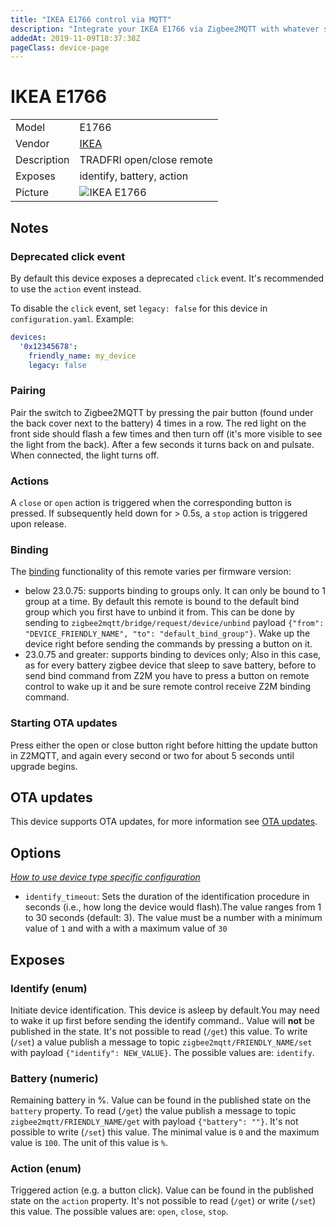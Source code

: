 ```yaml
---
title: "IKEA E1766 control via MQTT"
description: "Integrate your IKEA E1766 via Zigbee2MQTT with whatever smart home infrastructure you are using without the vendor's bridge or gateway."
addedAt: 2019-11-09T18:37:38Z
pageClass: device-page
---
```


<!-- !!!! -->
<!-- ATTENTION: This file is auto-generated through docgen! -->
<!-- You can only edit the "Notes"-Section between the two comment lines "Notes BEGIN" and "Notes END". -->
<!-- Do not use h1 or h2 heading within "## Notes"-Section. -->
<!-- !!!! -->

# IKEA E1766

|     |     |
|-----|-----|
| Model | E1766  |
| Vendor  | [IKEA](/supported-devices/#v=IKEA)  |
| Description | TRADFRI open/close remote |
| Exposes | identify, battery, action |
| Picture | ![IKEA E1766](https://www.zigbee2mqtt.io/images/devices/E1766.png) |


<!-- Notes BEGIN: You can edit here. Add "## Notes" headline if not already present. -->
## Notes


### Deprecated click event
By default this device exposes a deprecated `click` event. It's recommended to use the `action` event instead.

To disable the `click` event, set `legacy: false` for this device in `configuration.yaml`. Example:

```yaml
devices:
  '0x12345678':
    friendly_name: my_device
    legacy: false
```

### Pairing
Pair the switch to Zigbee2MQTT by pressing the pair button (found under the back cover next to the battery)
4 times in a row. The red light on the front side should flash a few times and then turn off
(it's more visible to see the light from the back). After a few seconds it turns back on and pulsate.
When connected, the light turns off.

### Actions
A `close` or `open` action is triggered when the corresponding button is pressed. 
If subsequently held down for > 0.5s, a `stop` action is triggered upon release.

### Binding
The [binding](../guide/usage/binding.md) functionality of this remote varies per firmware version:
- below 23.0.75: supports binding to groups only. It can only be bound to 1 group at a time. By default this remote is bound to the default bind group which you first have to unbind it from. This can be done by sending to `zigbee2mqtt/bridge/request/device/unbind` payload `{"from": "DEVICE_FRIENDLY_NAME", "to": "default_bind_group"}`. Wake up the device right before sending the commands by pressing a button on it.
- 23.0.75 and greater: supports binding to devices only; Also in this case, as for every battery zigbee device that sleep to save battery, before to send bind command from Z2M you have to press a button on remote control to wake up it and be sure remote control receive Z2M binding command.

### Starting OTA updates
Press either the open or close button right before hitting the update button in Z2MQTT, and again every second or two for about 5 seconds until upgrade begins.
<!-- Notes END: Do not edit below this line -->


## OTA updates
This device supports OTA updates, for more information see [OTA updates](../guide/usage/ota_updates.md).


## Options
*[How to use device type specific configuration](../guide/configuration/devices-groups.md#specific-device-options)*

* `identify_timeout`: Sets the duration of the identification procedure in seconds (i.e., how long the device would flash).The value ranges from 1 to 30 seconds (default: 3). The value must be a number with a minimum value of `1` and with a with a maximum value of `30`


## Exposes

### Identify (enum)
Initiate device identification. This device is asleep by default.You may need to wake it up first before sending the identify command..
Value will **not** be published in the state.
It's not possible to read (`/get`) this value.
To write (`/set`) a value publish a message to topic `zigbee2mqtt/FRIENDLY_NAME/set` with payload `{"identify": NEW_VALUE}`.
The possible values are: `identify`.

### Battery (numeric)
Remaining battery in %.
Value can be found in the published state on the `battery` property.
To read (`/get`) the value publish a message to topic `zigbee2mqtt/FRIENDLY_NAME/get` with payload `{"battery": ""}`.
It's not possible to write (`/set`) this value.
The minimal value is `0` and the maximum value is `100`.
The unit of this value is `%`.

### Action (enum)
Triggered action (e.g. a button click).
Value can be found in the published state on the `action` property.
It's not possible to read (`/get`) or write (`/set`) this value.
The possible values are: `open`, `close`, `stop`.

